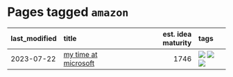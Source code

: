 # Pages tagged `amazon`

|last_modified|title|est. idea maturity|tags
|:---|:---|---:|:---|
|2023-07-22|[my time at microsoft](../my_time_at_microsoft.md)|1746|[![](https://img.shields.io/badge/tag-amazon-869cae)](../tags/amazon.md) [![](https://img.shields.io/badge/tag-autobiographical-3c7f53)](../tags/autobiographical.md) [![](https://img.shields.io/badge/tag-microsoft-22d494)](../tags/microsoft.md)|